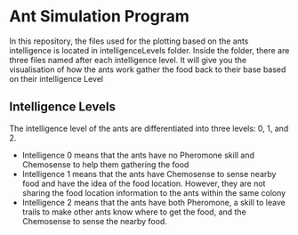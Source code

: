 # Ant Simulation Program

In this repository, the files used for the plotting based on the ants intelligence is located in intelligenceLevels folder. Inside the folder, there are three files named after each intelligence level. It will give you the visualisation of how the ants work gather the food back to their base based on their intelligence Level


## Intelligence Levels

The intelligence level of the ants are differentiated into three levels: 0, 1, and 2. 

- Intelligence 0 means that the ants have no Pheromone skill and Chemosense to help them gathering the food
- Intelligence 1 means that the ants have Chemosense to sense nearby food and have the idea of the food location. However, they are not sharing the food location information to the ants within the same colony
- Intelligence 2 means that the ants have both Pheromone, a skill to leave trails to make other ants know where to get the food, and the Chemosense to sense the nearby food.
